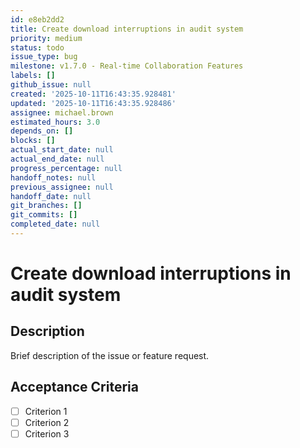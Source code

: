 ```yaml
---
id: e8eb2dd2
title: Create download interruptions in audit system
priority: medium
status: todo
issue_type: bug
milestone: v1.7.0 - Real-time Collaboration Features
labels: []
github_issue: null
created: '2025-10-11T16:43:35.928481'
updated: '2025-10-11T16:43:35.928486'
assignee: michael.brown
estimated_hours: 3.0
depends_on: []
blocks: []
actual_start_date: null
actual_end_date: null
progress_percentage: null
handoff_notes: null
previous_assignee: null
handoff_date: null
git_branches: []
git_commits: []
completed_date: null
---
```


# Create download interruptions in audit system

## Description

Brief description of the issue or feature request.

## Acceptance Criteria

- [ ] Criterion 1
- [ ] Criterion 2
- [ ] Criterion 3